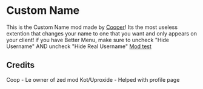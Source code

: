 # Custom Name
This is the Custom Name mod made by [Cooper](user:21207551)! Its the most useless extention that changes your name to one that you want and only appears on your client!
if you have Better Menu, make sure to uncheck "Hide Username" AND uncheck "Hide Real Username"
[Mod test](dev:Cooper)

## Credits
Coop  - Le owner of zed mod
Kot/Uproxide  - Helped with profile page
